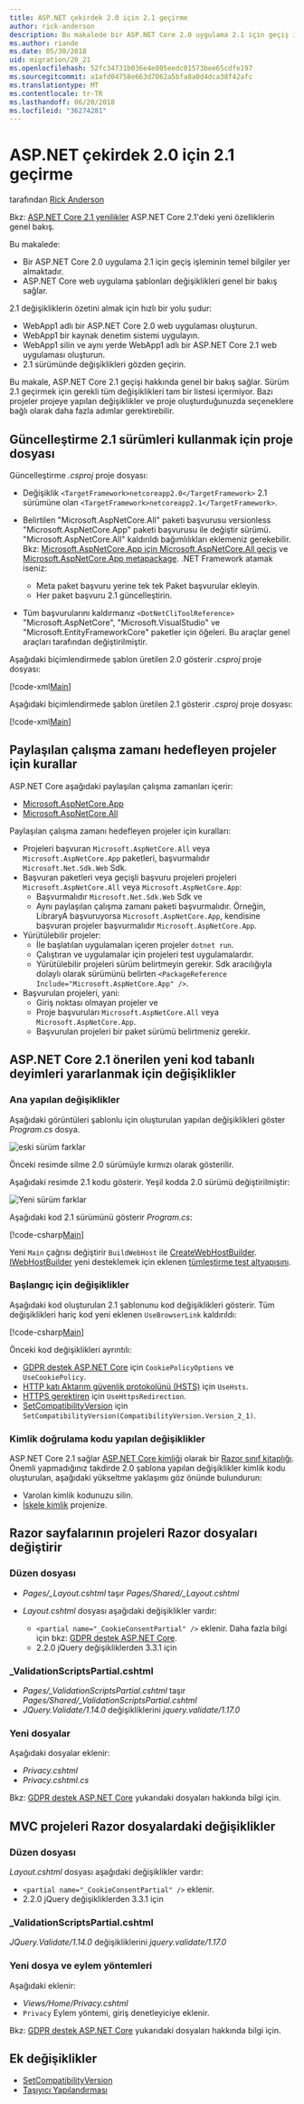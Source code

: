 ```yaml
---
title: ASP.NET çekirdek 2.0 için 2.1 geçirme
author: rick-anderson
description: Bu makalede bir ASP.NET Core 2.0 uygulama 2.1 için geçiş işleminin temel bilgiler yer almaktadır.
ms.author: riande
ms.date: 05/30/2018
uid: migration/20_21
ms.openlocfilehash: 52fc34731b036e4e805eedc01573bee65cdfe197
ms.sourcegitcommit: a1afd04758e663d7062a5bfa8a0d4dca38f42afc
ms.translationtype: MT
ms.contentlocale: tr-TR
ms.lasthandoff: 06/20/2018
ms.locfileid: "36274281"
---
```

# <a name="migrate-from-aspnet-core-20-to-21"></a>ASP.NET çekirdek 2.0 için 2.1 geçirme

tarafından [Rick Anderson](https://twitter.com/RickAndMSFT)

Bkz: [ASP.NET Core 2.1 yenilikler](xref:aspnetcore-2.1) ASP.NET Core 2.1'deki yeni özelliklerin genel bakış.

Bu makalede:

* Bir ASP.NET Core 2.0 uygulama 2.1 için geçiş işleminin temel bilgiler yer almaktadır.
* ASP.NET Core web uygulama şablonları değişiklikleri genel bir bakış sağlar.

2.1 değişikliklerin özetini almak için hızlı bir yolu şudur:

* WebApp1 adlı bir ASP.NET Core 2.0 web uygulaması oluşturun.
* WebApp1 bir kaynak denetim sistemi uygulayın.
* WebApp1 silin ve aynı yerde WebApp1 adlı bir ASP.NET Core 2.1 web uygulaması oluşturun.
* 2.1 sürümünde değişiklikleri gözden geçirin.

Bu makale, ASP.NET Core 2.1 geçişi hakkında genel bir bakış sağlar. Sürüm 2.1 geçirmek için gerekli tüm değişiklikleri tam bir listesi içermiyor. Bazı projeler projeye yapılan değişiklikler ve proje oluşturduğunuzda seçeneklere bağlı olarak daha fazla adımlar gerektirebilir.

## <a name="update-the-project-file-to-use-21-versions"></a>Güncelleştirme 2.1 sürümleri kullanmak için proje dosyası

Güncelleştirme *.csproj* proje dosyası:

* Değişiklik `<TargetFramework>netcoreapp2.0</TargetFramework>` 2.1 sürümüne olan `<TargetFramework>netcoreapp2.1</TargetFramework>`.
* Belirtilen "Microsoft.AspNetCore.All" paketi başvurusu versionless "Microsoft.AspNetCore.App" paketi başvurusu ile değiştir sürümü. "Microsoft.AspNetCore.All" kaldırıldı bağımlılıkları eklemeniz gerekebilir. Bkz: [Microsoft.AspNetCore.App için Microsoft.AspNetCore.All geçiş](xref:fundamentals/metapackage#migrate) ve [Microsoft.AspNetCore.App metapackage](xref:fundamentals/metapackage-app). .NET Framework atamak iseniz:

  * Meta paket başvuru yerine tek tek Paket başvurular ekleyin.
  * Her paket başvuru 2.1 güncelleştirin.
* Tüm başvurularını kaldırmanız `<DotNetCliToolReference>` "Microsoft.AspNetCore", "Microsoft.VisualStudio" ve "Microsoft.EntityFrameworkCore" paketler için öğeleri. Bu araçlar genel araçları tarafından değiştirilmiştir.

Aşağıdaki biçimlendirmede şablon üretilen 2.0 gösterir *.csproj* proje dosyası:

[!code-xml[Main](20_21/sample/WebApp20.csproj)]

Aşağıdaki biçimlendirmede şablon üretilen 2.1 gösterir *.csproj* proje dosyası:

[!code-xml[Main](20_21/sample/WebApp21.csproj)]

## <a name="rules-for-projects-targeting-the-shared-runtime"></a>Paylaşılan çalışma zamanı hedefleyen projeler için kurallar

ASP.NET Core aşağıdaki paylaşılan çalışma zamanları içerir:

* [Microsoft.AspNetCore.App](xref:fundamentals/metapackage-app)
* [Microsoft.AspNetCore.All](xref:fundamentals/metapackage)

Paylaşılan çalışma zamanı hedefleyen projeler için kuralları:

* Projeleri başvuran `Microsoft.AspNetCore.All` veya `Microsoft.AspNetCore.App` paketleri, başvurmalıdır `Microsoft.Net.Sdk.Web` Sdk.
* Başvuran paketleri veya geçişli başvuru projeleri projeleri `Microsoft.AspNetCore.All` veya `Microsoft.AspNetCore.App`:
  * Başvurmalıdır `Microsoft.Net.Sdk.Web` Sdk ve
  * Aynı paylaşılan çalışma zamanı paketi başvurmalıdır. Örneğin, LibraryA başvuruyorsa `Microsoft.AspNetCore.App`, kendisine başvuran projeler başvurmalıdır `Microsoft.AspNetCore.App`.
* Yürütülebilir projeler:
  * İle başlatılan uygulamaları içeren projeler `dotnet run`.
  * Çalıştıran ve uygulamalar için projeleri test uygulamalardır.
  * Yürütülebilir projeleri sürüm belirtmeyin gerekir. Sdk aracılığıyla dolaylı olarak sürümünü belirten `<PackageReference Include="Microsoft.AspNetCore.App" />`.
* Başvurulan projeleri, yani:
  * Giriş noktası olmayan projeler ve
  * Proje başvuruları `Microsoft.AspNetCore.All` veya `Microsoft.AspNetCore.App`.
  * Başvurulan projeleri bir paket sürümü belirtmeniz gerekir.

## <a name="changes-to-take-advantage-of-the-new-code-based-idioms-that-are-recommended-in-aspnet-core-21"></a>ASP.NET Core 2.1 önerilen yeni kod tabanlı deyimleri yararlanmak için değişiklikler

### <a name="changes-to-main"></a>Ana yapılan değişiklikler

Aşağıdaki görüntüleri şablonlu için oluşturulan yapılan değişiklikleri göster *Program.cs* dosya.

![eski sürüm farklar](20_21/_static/main20.png)

Önceki resimde silme 2.0 sürümüyle kırmızı olarak gösterilir.

Aşağıdaki resimde 2.1 kodu gösterir. Yeşil kodda 2.0 sürümü değiştirilmiştir:

![Yeni sürüm farklar](20_21/_static/main21.png)

Aşağıdaki kod 2.1 sürümünü gösterir *Program.cs*:

[!code-csharp[Main](20_21/sample/Program.cs?name=snippet)]

Yeni `Main` çağrısı değiştirir `BuildWebHost` ile [CreateWebHostBuilder](/dotnet/api/microsoft.aspnetcore.mvc.testing.webapplicationfactory-1.createwebhostbuilder). [IWebHostBuilder](/dotnet/api/microsoft.aspnetcore.hosting.iwebhostbuilder) yeni desteklemek için eklenen [tümleştirme test altyapısını](xref:test/integration-tests).

### <a name="changes-to-startup"></a>Başlangıç için değişiklikler

Aşağıdaki kod oluşturulan 2.1 şablonunu kod değişiklikleri gösterir. Tüm değişiklikleri hariç kod yeni eklenen `UseBrowserLink` kaldırıldı:

[!code-csharp[Main](20_21/sample/Startup.cs?highlight=3,4,21-26,30,42,45,47)]

Önceki kod değişiklikleri ayrıntılı:

* [GDPR destek ASP.NET Core](xref:security/gdpr) için `CookiePolicyOptions` ve `UseCookiePolicy`.
* [HTTP katı Aktarım güvenlik protokolünü (HSTS)](xref:security/enforcing-ssl#http-strict-transport-security-protocol-hsts) için `UseHsts`.
* [HTTPS gerektiren](xref:security/enforcing-ssl#require-https) için `UseHttpsRedirection`.
* [SetCompatibilityVersion](xref:fundamentals/startup#setcompatibilityversion) için `SetCompatibilityVersion(CompatibilityVersion.Version_2_1)`.

### <a name="changes-to-authentication-code"></a>Kimlik doğrulama kodu yapılan değişiklikler

ASP.NET Core 2.1 sağlar [ASP.NET Core kimliği](xref:security/authentication/identity) olarak bir [Razor sınıf kitaplığı](xref:razor-pages/ui-class). Önemli yapmadığınız takdirde 2.0 şablona yapılan değişiklikler kimlik kodu oluşturulan, aşağıdaki yükseltme yaklaşımı göz önünde bulundurun:

* Varolan kimlik kodunuzu silin.
* [İskele kimlik](xref:security/authentication/scaffold-identity) projenize.

## <a name="changes-to-razor-pages-projects-razor-files"></a>Razor sayfalarının projeleri Razor dosyaları değiştirir

### <a name="the-layout-file"></a>Düzen dosyası

* *Pages/_Layout.cshtml* taşır *Pages/Shared/_Layout.cshtml*
* *Layout.cshtml* dosyası aşağıdaki değişiklikler vardır:

  * `<partial name="_CookieConsentPartial" />` eklenir. Daha fazla bilgi için bkz: [GDPR destek ASP.NET Core](xref:security/gdpr).
  * 2.2.0 jQuery değişikliklerden 3.3.1 için

### <a name="validationscriptspartialcshtml"></a>_ValidationScriptsPartial.cshtml

* *Pages/_ValidationScriptsPartial.cshtml* taşır *Pages/Shared/_ValidationScriptsPartial.cshtml*
* *JQuery.Validate/1.14.0* değişikliklerini *jquery.validate/1.17.0*

### <a name="new-files"></a>Yeni dosyalar

Aşağıdaki dosyalar eklenir:

* *Privacy.cshtml*
* *Privacy.cshtml.cs*

Bkz: [GDPR destek ASP.NET Core](xref:security/gdpr) yukarıdaki dosyaları hakkında bilgi için.

## <a name="changes-to-mvc-projects-razor-files"></a>MVC projeleri Razor dosyalardaki değişiklikler

### <a name="the-layout-file"></a>Düzen dosyası

*Layout.cshtml* dosyası aşağıdaki değişiklikler vardır:

* `<partial name="_CookieConsentPartial" />` eklenir.
* 2.2.0 jQuery değişikliklerden 3.3.1 için

### <a name="validationscriptspartialcshtml"></a>_ValidationScriptsPartial.cshtml

*JQuery.Validate/1.14.0* değişikliklerini *jquery.validate/1.17.0*

### <a name="new-files-and-action-methods"></a>Yeni dosya ve eylem yöntemleri

Aşağıdaki eklenir:

* *Views/Home/Privacy.cshtml*
* `Privacy` Eylem yöntemi, giriş denetleyiciye eklenir.

Bkz: [GDPR destek ASP.NET Core](xref:security/gdpr) yukarıdaki dosyaları hakkında bilgi için.

## <a name="additional-changes"></a>Ek değişiklikler

* [SetCompatibilityVersion](xref:fundamentals/startup#setcompatibilityversion)
* [Taşıyıcı Yapılandırması](xref:fundamentals/servers/kestrel#transport-configuration)
